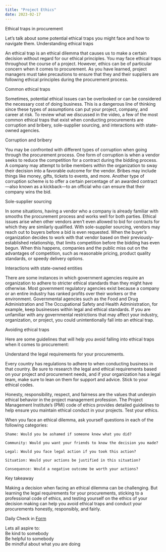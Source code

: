```yaml
---
title: "Project Ethics"
date: 2023-02-17
---
```


Ethical traps in procurement

Let’s talk about some potential ethical traps you might face and how to navigate them. 
Understanding ethical traps 

An ethical trap is an ethical dilemma that causes us to make a certain decision without regard for our ethical principles. You may face ethical traps throughout the course of a project. However, ethics can be of particular concern when it comes to procurement. As you have learned, project managers must take precautions to ensure that they and their suppliers are following ethical principles during the procurement process.  

Common ethical traps

Sometimes, potential ethical issues can be overlooked or can be considered the necessary cost of doing business. This is a dangerous line of thinking since these types of assumptions can put your project, company, and career at risk. To review what we discussed in the video, a few of the most common ethical traps that exist when conducting procurements are corruption and bribery, sole-supplier sourcing, and interactions with state-owned agencies.  

Corruption and bribery   

You may be confronted with different types of corruption when going through the procurement process. One form of corruption is when a vendor seeks to reduce the competition for a contract during the bidding process. A company may attempt to bribe members within the organization to sway their decision into a favorable outcome for the vendor. Bribes may include things like money, gifts, tickets to events, and more. Another type of corruption scheme is to offer a certain percentage of an awarded contract—also known as a kickback—to an official who can ensure that their company wins the bid.  

Sole-supplier sourcing   

In some situations, having a vendor who a company is already familiar with smooths the procurement process and works well for both parties. Ethical issues arise when other vendors aren’t even allowed to bid for contracts for which they are similarly qualified. With sole-supplier sourcing, vendors may reach out to buyers before a bid is even requested. When the buyer’s organization decides to work with that vendor based on their previously-established relationship, that limits competition before the bidding has even begun. When this happens, companies and the public miss out on the advantages of competition, such as reasonable pricing, product quality standards, or speedy delivery options.  

Interactions with state-owned entities

There are some instances in which government agencies require an organization to adhere to stricter ethical standards than they might have otherwise. Most government regulatory agencies exist because a company or an entire industry has ranked profits over their workers or the environment. Governmental agencies such as the Food and Drug Administration and The Occupational Safety and Health Administration, for example, keep businesses within legal and ethical standards. If you are unfamiliar with any governmental restrictions that may affect your industry, organization, or project, you could unintentionally fall into an ethical trap.  

Avoiding ethical traps   

Here are some guidelines that will help you avoid falling into ethical traps when it comes to procurement:  

Understand the legal requirements for your procurements. 

Every country has regulations to adhere to when conducting business in that country. Be sure to research the legal and ethical requirements based on your project and procurement needs, and if your organization has a legal team, make sure to lean on them for support and advice.
Stick to your ethical codes. 

Honesty, responsibility, respect, and fairness are the values that underpin ethical behavior in the project management profession. The Project Management Institute’s (PMI) code of ethics provides detailed guidelines to help ensure you maintain ethical conduct in your projects. 
Test your ethics. 

When you face an ethical dilemma, ask yourself questions in each of the following categories:

    Shame: Would you be ashamed if someone knew what you did?

    Community: Would you want your friends to know the decision you made? 

    Legal: Would you face legal action if you took this action? 

    Situation: Would your actions be justified in this situation?

    Consequence: Would a negative outcome be worth your actions? 

Key takeaway

Making a decision when facing an ethical dilemma can be challenging. But learning the legal requirements for your procurements, sticking to a professional code of ethics, and testing yourself on the ethics of your decision making can help you avoid ethical traps and conduct your procurements honestly, responsibly, and fairly.   

Daily Check in [Form](https://forms.gle/BRA4EH2sMoZdLPgE8)

Lets all aspire to:  
Be kind to somebody  
Be helpful to somebody  
Be mindful about what you are doing
